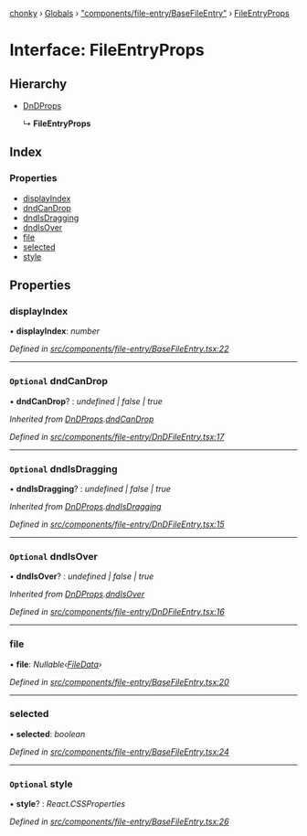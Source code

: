 [chonky](../README.md) › [Globals](../globals.md) › ["components/file-entry/BaseFileEntry"](../modules/_components_file_entry_basefileentry_.md) › [FileEntryProps](_components_file_entry_basefileentry_.fileentryprops.md)

# Interface: FileEntryProps

## Hierarchy

* [DnDProps](_components_file_entry_dndfileentry_.dndprops.md)

  ↳ **FileEntryProps**

## Index

### Properties

* [displayIndex](_components_file_entry_basefileentry_.fileentryprops.md#displayindex)
* [dndCanDrop](_components_file_entry_basefileentry_.fileentryprops.md#optional-dndcandrop)
* [dndIsDragging](_components_file_entry_basefileentry_.fileentryprops.md#optional-dndisdragging)
* [dndIsOver](_components_file_entry_basefileentry_.fileentryprops.md#optional-dndisover)
* [file](_components_file_entry_basefileentry_.fileentryprops.md#file)
* [selected](_components_file_entry_basefileentry_.fileentryprops.md#selected)
* [style](_components_file_entry_basefileentry_.fileentryprops.md#optional-style)

## Properties

###  displayIndex

• **displayIndex**: *number*

*Defined in [src/components/file-entry/BaseFileEntry.tsx:22](https://github.com/TimboKZ/Chonky/blob/b63f6c0/src/components/file-entry/BaseFileEntry.tsx#L22)*

___

### `Optional` dndCanDrop

• **dndCanDrop**? : *undefined | false | true*

*Inherited from [DnDProps](_components_file_entry_dndfileentry_.dndprops.md).[dndCanDrop](_components_file_entry_dndfileentry_.dndprops.md#optional-dndcandrop)*

*Defined in [src/components/file-entry/DnDFileEntry.tsx:17](https://github.com/TimboKZ/Chonky/blob/b63f6c0/src/components/file-entry/DnDFileEntry.tsx#L17)*

___

### `Optional` dndIsDragging

• **dndIsDragging**? : *undefined | false | true*

*Inherited from [DnDProps](_components_file_entry_dndfileentry_.dndprops.md).[dndIsDragging](_components_file_entry_dndfileentry_.dndprops.md#optional-dndisdragging)*

*Defined in [src/components/file-entry/DnDFileEntry.tsx:15](https://github.com/TimboKZ/Chonky/blob/b63f6c0/src/components/file-entry/DnDFileEntry.tsx#L15)*

___

### `Optional` dndIsOver

• **dndIsOver**? : *undefined | false | true*

*Inherited from [DnDProps](_components_file_entry_dndfileentry_.dndprops.md).[dndIsOver](_components_file_entry_dndfileentry_.dndprops.md#optional-dndisover)*

*Defined in [src/components/file-entry/DnDFileEntry.tsx:16](https://github.com/TimboKZ/Chonky/blob/b63f6c0/src/components/file-entry/DnDFileEntry.tsx#L16)*

___

###  file

• **file**: *Nullable‹[FileData](_types_files_types_.filedata.md)›*

*Defined in [src/components/file-entry/BaseFileEntry.tsx:20](https://github.com/TimboKZ/Chonky/blob/b63f6c0/src/components/file-entry/BaseFileEntry.tsx#L20)*

___

###  selected

• **selected**: *boolean*

*Defined in [src/components/file-entry/BaseFileEntry.tsx:24](https://github.com/TimboKZ/Chonky/blob/b63f6c0/src/components/file-entry/BaseFileEntry.tsx#L24)*

___

### `Optional` style

• **style**? : *React.CSSProperties*

*Defined in [src/components/file-entry/BaseFileEntry.tsx:26](https://github.com/TimboKZ/Chonky/blob/b63f6c0/src/components/file-entry/BaseFileEntry.tsx#L26)*
